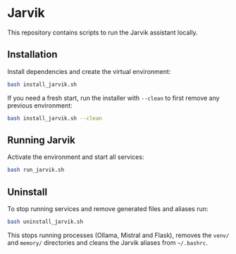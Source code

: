 # Jarvik

This repository contains scripts to run the Jarvik assistant locally.

## Installation

Install dependencies and create the virtual environment:

```bash
bash install_jarvik.sh
```

If you need a fresh start, run the installer with `--clean` to first remove
any previous environment:

```bash
bash install_jarvik.sh --clean
```

## Running Jarvik

Activate the environment and start all services:

```bash
bash run_jarvik.sh
```

## Uninstall

To stop running services and remove generated files and aliases run:

```bash
bash uninstall_jarvik.sh
```

This stops running processes (Ollama, Mistral and Flask), removes the
`venv/` and `memory/` directories and cleans the Jarvik aliases from
`~/.bashrc`.
